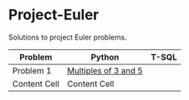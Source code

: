 # Project-Euler
Solutions to project Euler problems.

| Problem  | Python | T-SQL |
| ------------- | ------------- | ------------- |
| Problem 1  | [Multiples of 3 and 5](https://github.com/timothymahajan/Project-Euler/blob/master/001/Multiples_Of_Three_And_Five.py)  |
| Content Cell  | Content Cell  |
